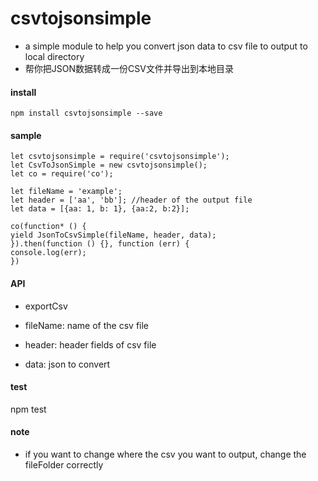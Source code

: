 # csvtojsonsimple

- a simple module to help you convert json data to csv file to output to local directory
- 帮你把JSON数据转成一份CSV文件并导出到本地目录

#### install

```
npm install csvtojsonsimple --save
```
#### sample

```
let csvtojsonsimple = require('csvtojsonsimple');
let CsvToJsonSimple = new csvtojsonsimple();
let co = require('co');

let fileName = 'example';
let header = ['aa', 'bb']; //header of the output file
let data = [{aa: 1, b: 1}, {aa:2, b:2}];

co(function* () {
yield JsonToCsvSimple(fileName, header, data);
}).then(function () {}, function (err) {
console.log(err);
})

```

#### API

- exportCsv

- fileName: name of the csv file
- header: header fields of csv file
- data: json to convert

#### test

npm test

#### note
- if you want to change where the csv you want to output, change the fileFolder correctly